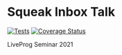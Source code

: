 # Squeak Inbox Talk

[![Tests](https://github.com/hpi-swa-lab/squeak-inbox-talk/actions/workflows/tests.yml/badge.svg)](https://github.com/hpi-swa-lab/squeak-inbox-talk/actions)
[![Coverage Status](https://coveralls.io/repos/github/hpi-swa-lab/squeak-inbox-talk/badge.svg?branch=main)](https://coveralls.io/github/hpi-swa-lab/squeak-inbox-talk)

LiveProg Seminar 2021
